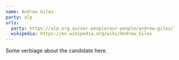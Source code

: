 ```yaml
---
name: Andrew Giles
party: alp
urls:
  party: https://alp.org.au/our-people/our-people/andrew-giles/
  wikipedia: https://en.wikipedia.org/wiki/Andrew_Giles
---
```

Some verbiage about the candidate here.

